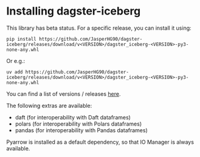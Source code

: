 # Installing dagster-iceberg

This library has beta status. For a specific release, you can install it using:

```shell
pip install https://github.com/JasperHG90/dagster-iceberg/releases/download/v<VERSION>/dagster_iceberg-<VERSION>-py3-none-any.whl
```

Or e.g.:

```shell
uv add https://github.com/JasperHG90/dagster-iceberg/releases/download/v<VERSION>/dagster_iceberg-<VERSION>-py3-none-any.whl
```

You can find a list of versions / releases [here](https://github.com/JasperHG90/dagster-iceberg/releases).

The following extras are available:

- daft (for interoperability with Daft dataframes)
- polars (for interoperability with Polars dataframes)
- pandas (for interoperability with Pandas dataframes)

Pyarrow is installed as a default dependency, so that IO Manager is always available.
